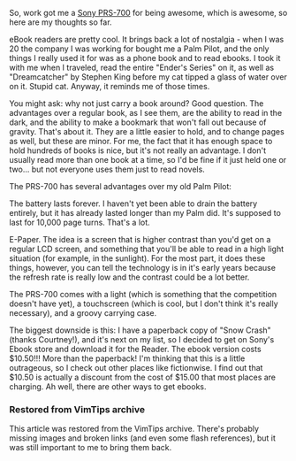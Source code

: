 <!-- :metadata:

title: Sony Reader (PRS-700) Review
tags: Random, Gadgets
publishedAt: 2009-06-04T23:31:04-07:00
summary:

So, work got me a <a
href='http://www.sonystyle.com/webapp/wcs/stores/servlet/ProductDisplay?catalogId=10551&storeId=10151&langId=-1&productId=8198552921665562069'>Sony
PRS-700</a> for being awesome, which is awesome, so here are my thoughts so
far.

-->

So, work got me a <a
href='http://www.sonystyle.com/webapp/wcs/stores/servlet/ProductDisplay?catalogId=10551&storeId=10151&langId=-1&productId=8198552921665562069'>Sony
PRS-700</a> for being awesome, which is awesome, so here are my thoughts so
far.

eBook readers are pretty cool.  It brings back a lot of nostalgia - when I was
20 the company I was working for bought me a Palm Pilot, and the only things I
really used it for was as a phone book and to read ebooks.  I took it with me
when I traveled, read the entire "Ender's Series" on it, as well as
"Dreamcatcher" by Stephen King before my cat tipped a glass of water over on
it.  Stupid cat.  Anyway, it reminds me of those times.

You might ask: why not just carry a book around?  Good question.  The
advantages over a regular book, as I see them, are the ability to read in the
dark, and the ability to make a bookmark that won't fall out because of
gravity.  That's about it.  They are a little easier to hold, and to change
pages as well, but these are minor.  For me, the fact that it has enough space
to hold hundreds of books is nice, but it's not really an advantage.  I don't
usually read more than one book at a time, so I'd be fine if it just held one
or two... but not everyone uses them just to read novels.

The PRS-700 has several advantages over my old Palm Pilot:

The battery lasts forever.  I haven't yet been able to drain the battery
entirely, but it has already lasted longer than my Palm did.  It's supposed to
last for 10,000 page turns.  That's a lot.

E-Paper.  The idea is a screen that is higher contrast than you'd get on a
regular LCD screen, and something that you'll be able to read in a high light
situation (for example, in the sunlight).  For the most part, it does these
things, however, you can tell the technology is in it's early years because the
refresh rate is really low and the contrast could be a lot better.

The PRS-700 comes with a light (which is something that the competition doesn't
have yet), a touchscreen (which is cool, but I don't think it's really
necessary), and a groovy carrying case.

The biggest downside is this:  I have a paperback copy of "Snow Crash" (thanks
Courtney!), and it's next on my list, so I decided to get on Sony's Ebook store
and download it for the Reader.  The ebook version costs $10.50!!! More than
the paperback!  I'm thinking that this is a little outrageous, so I check out
other places like fictionwise.  I find out that $10.50 is actually a discount
from the cost of $15.00 that most places are charging.  Ah well, there are
other ways to get ebooks.

<div class="restored-from-archive">
  <h3>Restored from VimTips archive</h3>
  <p>
  This article was restored from the VimTips archive. There's probably
  missing images and broken links (and even some flash references), but it
  was still important to me to bring them back.
  </p>
</div>
